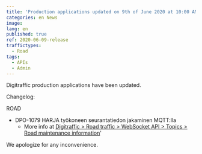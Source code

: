 ```yaml
---
title: 'Production applications updated on 9th of June 2020 at 10:00 AM – 12:00 PM (EET)'
categories: en News
image:
lang: en
published: true
ref: 2020-06-09-release
traffictypes:
  - Road
tags:
  - APIs
  - Admin
---
```


Digitraffic production applications have been updated.

Changelog:

ROAD

- DPO-1079 HARJA työkoneen seurantatiedon jakaminen MQTT:lla
  - More info at
    [Digitraffic > Road traffic > WebSocket API > Topics > Road maintenance information](/en/road-traffic/#road-maintenance-information-1)'

We apologize for any inconvenience.

